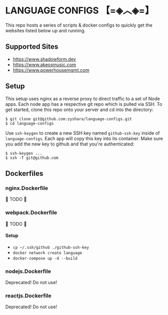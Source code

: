 # LANGUAGE CONFIGS 【=◈︿◈=】
This repo hosts a series of scripts & docker configs to quickly get the websites listed below up and running.

## Supported Sites
  - https://www.shadowform.dev
  - https://www.akeosmusic.com
  - https://www.powerhousemgmt.com

## Setup
This setup uses nginx as a reverse proxy to direct traffic to a set of Node apps. Each node app has a respective git repo which is pulled via SSH. To get started, clone this repo onto your server and cd into the directory:
```
$ git clone git@github.com:zyshara/language-configs.git
$ cd language-configs
```

Use `ssh-keygen` to create a new SSH key named `github-ssh-key` inside of `language-configs`. Each app will copy this key into its container. Make sure you add the new key to github and that you're authenticated:
```
$ ssh-keygen ...
$ ssh -T git@github.com
```

## Dockerfiles
### nginx.Dockerfile
🚧 TODO 🚧

### webpack.Dockerfile
🚧 TODO 🚧
#### Setup

- `cp ~/.ssh/github ./github-ssh-key`
- `docker network create language`
- `docker-compose up -d --build`

### nodejs.Dockerfile
Deprecated! Do not use!

### reactjs.Dockerfile
Deprecated! Do not use!
